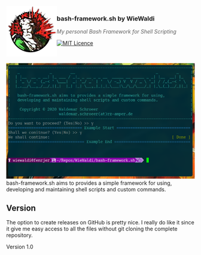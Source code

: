 <img src="https://raw.githubusercontent.com/WieWaldi/bash-framework.sh/master/img/RZ-Amper_Logo_135x135.png" align="left" width="135px" height="135px" />

### bash-framework.sh by WieWaldi
> *My personal Bash Framework for Shell Scripting*

[![MIT Licence](https://badges.frapsoft.com/os/mit/mit.svg?v=103)](https://opensource.org/licenses/mit-license.php)

<br />

![screenshot_vim.png](https://raw.githubusercontent.com/WieWaldi/bash-framework.sh/master/img/screenshot.png)
bash-framework.sh aims to provides a simple framework for using,
developing and maintaining shell scripts and custom commands.

 ## Version
The option to create releases on GitHub is pretty nice. I really do like it
since it give me easy access to all the files without git cloning the complete
repository.  

Version 1.0
